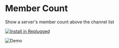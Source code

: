 # Member Count

Show a server's member count above the channel list

[![Install in Replugged](https://img.shields.io/badge/-Install%20in%20Replugged-blue?style=for-the-badge&logo=none)](https://replugged.dev/install?identifier=dev.albertp.MemberCount)

![Demo](https://i.imgur.com/92WcfnA.png)
